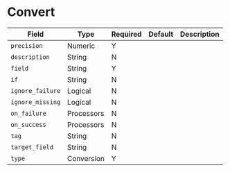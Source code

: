 # Convert

|Field|Type|Required|Default|Description|
|---|---|---|---|---|
|`precision`|Numeric|Y||
|`description`|String|N||
|`field`|String|Y||
|`if`|String|N||
|`ignore_failure`|Logical|N||
|`ignore_missing`|Logical|N||
|`on_failure`|Processors|N||
|`on_success`|Processors|N||
|`tag`|String|N||
|`target_field`|String|N||
|`type`|Conversion|Y||
